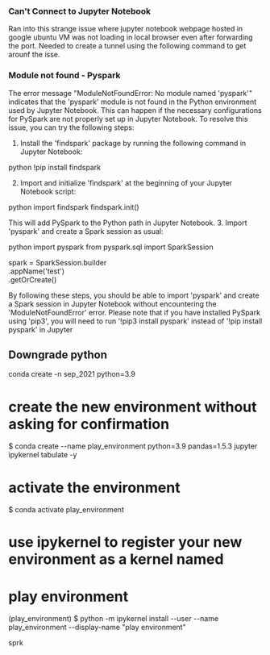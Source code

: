 ### Can't Connect to Jupyter Notebook
Ran into this strange issue where jupyter notebook webpage hosted in google ubuntu VM was not loading in local browser even after forwarding the port. Needed to create a tunnel using the following command to get arounf the isse.



### Module not found - Pyspark
The error message "ModuleNotFoundError: No module named 'pyspark'" indicates that the 'pyspark' module is not found in the Python environment used by Jupyter Notebook. This can happen if the necessary configurations for PySpark are not properly set up in Jupyter Notebook.
To resolve this issue, you can try the following steps:
1. Install the 'findspark' package by running the following command in Jupyter Notebook:
   
python
   !pip install findspark
   
2. Import and initialize 'findspark' at the beginning of your Jupyter Notebook script:
   
python
   import findspark
   findspark.init()
   
   This will add PySpark to the Python path in Jupyter Notebook.
3. Import 'pyspark' and create a Spark session as usual:
   
python
   import pyspark
   from pyspark.sql import SparkSession

   spark = SparkSession.builder \
       .appName('test') \
       .getOrCreate()
   
By following these steps, you should be able to import 'pyspark' and create a Spark session in Jupyter Notebook without encountering the 'ModuleNotFoundError' error.
Please note that if you have installed PySpark using 'pip3', you will need to run '!pip3 install pyspark' instead of '!pip install pyspark' in Jupyter

## Downgrade python

conda create -n sep_2021 python=3.9


# create the new environment without asking for confirmation
$ conda create --name play_environment python=3.9 pandas=1.5.3 jupyter ipykernel tabulate -y

# activate the environment
$ conda activate play_environment

# use ipykernel to register your new environment as a kernel named
# play environment
(play_environment) $ python -m ipykernel install --user --name play_environment --display-name "play environment"

sprk